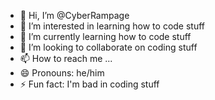 - 👋 Hi, I’m @CyberRampage
- 👀 I’m interested in learning how to code stuff
- 🌱 I’m currently learning how to code stuff
- 💞️ I’m looking to collaborate on coding stuff
- 📫 How to reach me ...
- 😄 Pronouns: he/him
- ⚡ Fun fact: I'm bad in coding stuff

<!---
CyberRampage/CyberRampage is a ✨ special ✨ repository because its `README.md` (this file) appears on your GitHub profile.
You can click the Preview link to take a look at your changes.
--->
